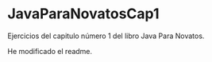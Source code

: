 # JavaParaNovatosCap1
Ejercicios del capitulo número 1 del libro Java Para Novatos.

He modificado el readme.
